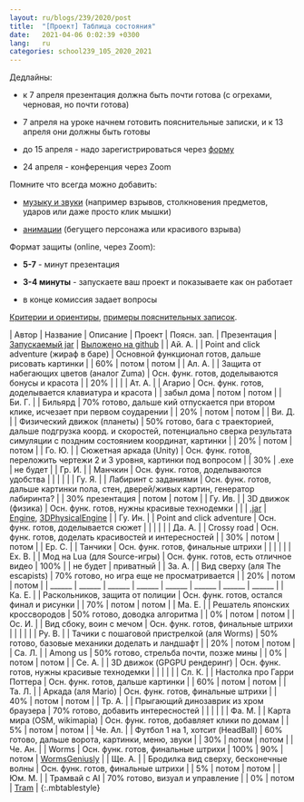 ```yaml
---
layout: ru/blogs/239/2020/post
title:  "[Проект] Таблица состояния"
date:   2021-04-06 0:02:39 +0300
lang:   ru
categories: school239_105_2020_2021
---
```


Дедлайны:

 - к 7 апреля презентация должна быть почти готова (с огрехами, черновая, но почти готова)
 
 - 7 апреля на уроке начнем готовить пояснительные записки, и к 13 апреля они должны быть готовы
 
 - до 15 апреля - надо зарегистрироваться через [форму](http://www.239.ru/conf-informatics)
 
 - 24 апреля - конференция через Zoom
 
Помните что всегда можно добавить:

 - [музыку и звуки](/blogs/239/2020/school239_105_2020_2021/2021/02/15/projects-wav.html) (например взрывов, столкновения предметов, ударов или даже просто клик мышки)
 
 - [анимации](/blogs/239/2020/school239_105_2020_2021/2020/12/21/animation-sound.html) (бегущего персонажа или красивого взрыва)
 
Формат защиты (online, через Zoom):

 - **5-7** - минут презентация
 
 - **3-4 минуты** - запускаете ваш проект и показываете как он работает
 
 - в конце комиссия задает вопросы
 
[Критерии и ориентиры](/blogs/239/2020/school239_105_2020_2021/2021/03/15/conference-docs.html), [примеры пояснительных записок](/blogs/239/2018/school239_105_2018_2019/2019/05/23/projects-result.html).
 
| Автор     | Название            | Описание                                   | Проект               | Поясн. зап. | Презентация | [Запускаемый jar](/blogs/239/2018/school239_105_2018_2019/2019/04/15/jar-packaging.html) | [Выложено на github](/blogs/239/2020/school239_105_2020_2021/2021/03/01/github.html) |
| Ай. А.    |                     | Point and click adventure (жираф в баре)   | Основной функционал готов, дальше рисовать картинки |  | 60% | потом | потом |
| Ал. А.    |                     | Защита от набегающих цветов (аналог Zuma)  | Осн. функ. готов, доделываются бонусы и красота |  | 20% |  |  |
| Ат. А.    |                     | Агарио                                     | Осн. функ. готов, доделывается клавиатура и красота |  | забыл дома | потом | потом |
| Би. Г.    |                     | Бильярд                                    | 70% готово, дальше кий отпускается при втором клике, исчезает при первом соударении |  | 20% | потом | потом |
| Ви. Д.    |                     | Физический движок (планеты)                | 50% готово, бага с траекторией, дальше подгрузка коорд. и скоростей, потенциально сверка результата симуляции с поздним состоянием координат, картинки |  | 20% | потом | потом |
| Го. Ю.    |                     | Сюжетная аркада (Unity)                    | Осн. функ. готов, переложить чертежи 2 и 3 уровня, картинки под вопросом |  | 30% | .exe | не будет |
| Гр. И.    |                     | Манчкин                                    | Осн. функ. готов, доделываются удобства |  |  |  |  |
| Гу. Я.    |                     | Лабиринт с заданиями                       | Осн. функ. готов, дальше картинки пола, стен, дверей/живых картин, генератор лабиринта? |  | 30% презентация | потом | потом |
| Гу. Ив.   |                     | 3D движок (физика)                         | Осн. функ. готов, нужны красивые технодемки |  |  | [.jar](https://github.com/VanyaXIII/3DPhysicalEngine/tree/master/out/artifacts/3DPhysicalEngine_jar) | [Engine](https://github.com/VanyaXIII/Engine), [3DPhysicalEngine](https://github.com/VanyaXIII/3DPhysicalEngine) |
| Гу. Ин.   |                     | Point and click adventure                  | Осн. функ. готов, доделывается сюжет |  |  |  |  |
| Да. А.    |                     | Crossy road                                | Осн. функ. готов, доделать красивостей и интересностей |  | 30% | потом | потом |
| Ер. С.    |                     | Танчики                                    | Осн. функ. готов, финальные штрихи |  |  |  |  |
| Ех. В.    |                     | Мод на Lua (для Source-игры)               | Осн. функ. готов, есть отличное видео | 100% |  | не будет | приватный |
| За. А.    |                     | Вид сверху (аля The escapists)             | 70% готово, но игра еще не просматривается |  | 20% | потом | потом |
| ______ | ______ | ______ | ______ | ______ | ______ | ______ | ______ |
| Ка. Е.    |                     | Раскольников, защита от полиции            | Осн. функ. готов, остался финал и рисунки |  | 70% | потом | потом |
| Ма. Е.    |                     | Решатель японских кроссвородов             | 50% готово, доводка алгоритма |  | 0% | потом | потом |
| Ос. И.    |                     | Вид сбоку, воин с мечом                    | Осн. функ. готов, финальные штрихи |  |  |  |  |
| Ру. В.    |                     | Тачики с пошаговой пристрелкой (аля Worms) | 50% готово, базовые механики доделать и ландшафт |  | 20% | потом | потом |
| Са. Л.    |                     | Among us                                   | 50% готово, стрельба почти, позже мины |  | 0% | потом | потом |
| Се. А.    |                     | 3D движок (GPGPU рендеринг)                | Осн. функ. готов, нужны красивые технодемки |  |  |  |  |
| Сл. К.    |                     | Настолка про Гарри Поттера                 | Осн. функ. готов, дальше картинки |  | 60% | потом | потом |
| Та. Л.    |                     | Аркада (аля Mario)                         | Осн. функ. готов, финальные штрихи |  | 40% | потом | потом |
| Тр. А.    |                     | Прыгающий динозаврик из хром браузера      | 70% готово, добавить интересностей |  |  |  |  |
| Фа. М.    |                     | Карта мира (OSM, wikimapia)                | Осн. функ. готов, добавляет клики по домам |  | 5% | потом | потом |
| Че. Ал.   |                     | Футбол 1 на 1, хотсит (HeadBall)           | 60% готово, дальше ворота, картинки, меню, звуки |  | 30% | потом | потом |
| Че. Ан.   |                     | Worms                                      | Осн. функ. готов, финальные штрихи | 100% | 90% | потом | [WormsGeniusly](https://github.com/TushaChesnokova/WormsGeniusly) |
| Ще. А.    |                     | Бродилка вид сверху, бесконечные волны     | Осн. функ. готов, финальные штрихи |  | 5% | потом | потом |
| Юм. М.    |                     | Трамвай с AI                               | 70% готово, визуал и управление |  | 0% | потом | [Tram](https://github.com/MikluhaMaklay/Tram) |
{:.mbtablestyle}


<!---
| Автор     | Проект | Цель | 23 декабря        | 16 декабря        |
| Ай. А.    | ---    | ---  | ---               | ---               |
| Ал. А.    | ---    | ---  | ---               | ---               |
| Ат. А.    | ---    | ---  | ---               | ---               |
| Би. Г.    | ---    | ---  | ---               | ---               |
| Ви. Д.    | ---    | ---  | ---               | ---               |
| Го. Ю.    | ---    | ---  | ---               | ---               |
| Гр. И.    | ---    | ---  | ---               | ---               |
| Гу. Я.    | ---    | ---  | ---               | ---               |
| Гу. Ив.   | ---    | ---  | ---               | ---               |
| Гу. Ин.   | ---    | ---  | ---               | ---               |
| Да. А.    | ---    | ---  | ---               | ---               |
| Ер. С.    | ---    | ---  | ---               | ---               |
| Ех. В.    | ---    | ---  | ---               | ---               |
| За. А.    | ---    | ---  | ---               | ---               |
| ---       | ---    | ---  | ---               | ---               |
| Ка. Е.    | ---    | ---  | ---               | ---               |
| Ма. Е.    | ---    | ---  | ---               | ---               |
| Ос. И.    | ---    | ---  | ---               | ---               |
| Ру. В.    | ---    | ---  | ---               | ---               |
| Са. Л.    | ---    | ---  | ---               | ---               |
| Се. А.    | ---    | ---  | ---               | ---               |
| Сл. К.    | ---    | ---  | ---               | ---               |
| Та. Л.    | ---    | ---  | ---               | ---               |
| Тр. А.    | ---    | ---  | ---               | ---               |
| Фа. М.    | ---    | ---  | ---               | ---               |
| Че. Ал.   | ---    | ---  | ---               | ---               |
| Че. Ан.   | ---    | ---  | ---               | ---               |
| Ще. А.    | ---    | ---  | ---               | ---               |
| Юм. М.    | ---    | ---  | ---               | ---               |
-->
